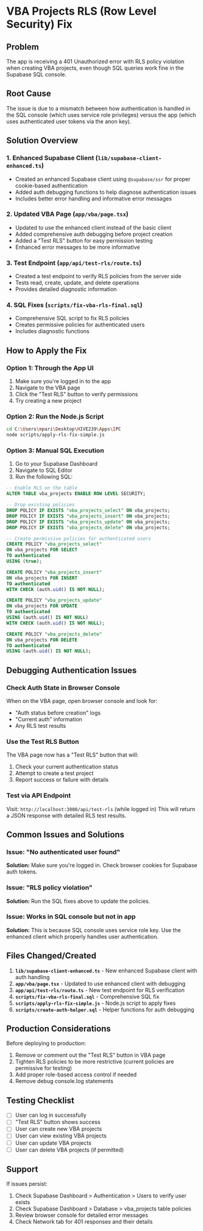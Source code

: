 # VBA Projects RLS (Row Level Security) Fix

## Problem
The app is receiving a 401 Unauthorized error with RLS policy violation when creating VBA projects, even though SQL queries work fine in the Supabase SQL console.

## Root Cause
The issue is due to a mismatch between how authentication is handled in the SQL console (which uses service role privileges) versus the app (which uses authenticated user tokens via the anon key).

## Solution Overview

### 1. Enhanced Supabase Client (`lib/supabase-client-enhanced.ts`)
- Created an enhanced Supabase client using `@supabase/ssr` for proper cookie-based authentication
- Added auth debugging functions to help diagnose authentication issues
- Includes better error handling and informative error messages

### 2. Updated VBA Page (`app/vba/page.tsx`)
- Updated to use the enhanced client instead of the basic client
- Added comprehensive auth debugging before project creation
- Added a "Test RLS" button for easy permission testing
- Enhanced error messages to be more informative

### 3. Test Endpoint (`app/api/test-rls/route.ts`)
- Created a test endpoint to verify RLS policies from the server side
- Tests read, create, update, and delete operations
- Provides detailed diagnostic information

### 4. SQL Fixes (`scripts/fix-vba-rls-final.sql`)
- Comprehensive SQL script to fix RLS policies
- Creates permissive policies for authenticated users
- Includes diagnostic functions

## How to Apply the Fix

### Option 1: Through the App UI
1. Make sure you're logged in to the app
2. Navigate to the VBA page
3. Click the "Test RLS" button to verify permissions
4. Try creating a new project

### Option 2: Run the Node.js Script
```bash
cd C:\Users\mpari\Desktop\HIVE239\Apps\IPC
node scripts/apply-rls-fix-simple.js
```

### Option 3: Manual SQL Execution
1. Go to your Supabase Dashboard
2. Navigate to SQL Editor
3. Run the following SQL:

```sql
-- Enable RLS on the table
ALTER TABLE vba_projects ENABLE ROW LEVEL SECURITY;

-- Drop existing policies
DROP POLICY IF EXISTS "vba_projects_select" ON vba_projects;
DROP POLICY IF EXISTS "vba_projects_insert" ON vba_projects;
DROP POLICY IF EXISTS "vba_projects_update" ON vba_projects;
DROP POLICY IF EXISTS "vba_projects_delete" ON vba_projects;

-- Create permissive policies for authenticated users
CREATE POLICY "vba_projects_select"
ON vba_projects FOR SELECT
TO authenticated
USING (true);

CREATE POLICY "vba_projects_insert"
ON vba_projects FOR INSERT
TO authenticated
WITH CHECK (auth.uid() IS NOT NULL);

CREATE POLICY "vba_projects_update"
ON vba_projects FOR UPDATE
TO authenticated
USING (auth.uid() IS NOT NULL)
WITH CHECK (auth.uid() IS NOT NULL);

CREATE POLICY "vba_projects_delete"
ON vba_projects FOR DELETE
TO authenticated
USING (auth.uid() IS NOT NULL);
```

## Debugging Authentication Issues

### Check Auth State in Browser Console
When on the VBA page, open browser console and look for:
- "Auth status before creation" logs
- "Current auth" information
- Any RLS test results

### Use the Test RLS Button
The VBA page now has a "Test RLS" button that will:
1. Check your current authentication status
2. Attempt to create a test project
3. Report success or failure with details

### Test via API Endpoint
Visit: `http://localhost:3000/api/test-rls` (while logged in)
This will return a JSON response with detailed RLS test results.

## Common Issues and Solutions

### Issue: "No authenticated user found"
**Solution:** Make sure you're logged in. Check browser cookies for Supabase auth tokens.

### Issue: "RLS policy violation"
**Solution:** Run the SQL fixes above to update the policies.

### Issue: Works in SQL console but not in app
**Solution:** This is because SQL console uses service role key. Use the enhanced client which properly handles user authentication.

## Files Changed/Created

1. **`lib/supabase-client-enhanced.ts`** - New enhanced Supabase client with auth handling
2. **`app/vba/page.tsx`** - Updated to use enhanced client with debugging
3. **`app/api/test-rls/route.ts`** - New test endpoint for RLS verification
4. **`scripts/fix-vba-rls-final.sql`** - Comprehensive SQL fix
5. **`scripts/apply-rls-fix-simple.js`** - Node.js script to apply fixes
6. **`scripts/create-auth-helper.sql`** - Helper functions for auth debugging

## Production Considerations

Before deploying to production:
1. Remove or comment out the "Test RLS" button in VBA page
2. Tighten RLS policies to be more restrictive (current policies are permissive for testing)
3. Add proper role-based access control if needed
4. Remove debug console.log statements

## Testing Checklist

- [ ] User can log in successfully
- [ ] "Test RLS" button shows success
- [ ] User can create new VBA projects
- [ ] User can view existing VBA projects
- [ ] User can update VBA projects
- [ ] User can delete VBA projects (if permitted)

## Support

If issues persist:
1. Check Supabase Dashboard > Authentication > Users to verify user exists
2. Check Supabase Dashboard > Database > vba_projects table policies
3. Review browser console for detailed error messages
4. Check Network tab for 401 responses and their details